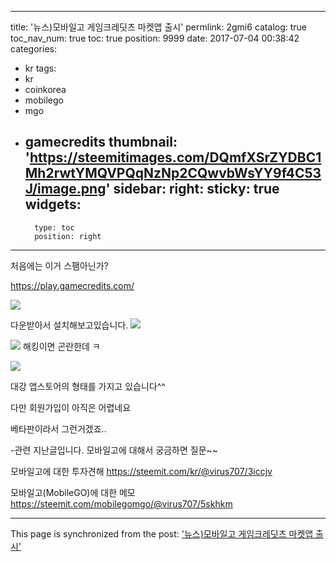 
---
title: '뉴스)모바일고 게임크레딧츠 마켓앱 출시'
permlink: 2gmi6
catalog: true
toc_nav_num: true
toc: true
position: 9999
date: 2017-07-04 00:38:42
categories:
- kr
tags:
- kr
- coinkorea
- mobilego
- mgo
- gamecredits
thumbnail: 'https://steemitimages.com/DQmfXSrZYDBC1Mh2rwtYMQVPQqNzNp2CQwvbWsYY9f4C53J/image.png'
sidebar:
    right:
        sticky: true
widgets:
    -
        type: toc
        position: right
---


처음에는 이거 스팸아닌가?

https://play.gamecredits.com/

![](https://steemitimages.com/DQmfXSrZYDBC1Mh2rwtYMQVPQqNzNp2CQwvbWsYY9f4C53J/image.png)

다운받아서 설치해보고있습니다.
![](https://steemitimages.com/DQmQWGjQBQ73DiQiMqjJJQfYkWFwyEYiv1rJZYTz6bjC16j/image.png)

![](https://steemitimages.com/DQmSq9Kira3Gp3xxTEAAfWnuigA6oEwCcKeHB4ty23oUNSb/image.png)
해킹이면 곤란한데 ㅋ


![](https://steemitimages.com/DQmYQEDcrpUYFxC7o6UPzTbXepYkGH8qt73SRgPeZyprsV9/image.png)

대강 앱스토어의 형태를 가지고 있습니다^^

다만 회원가입이 아직은 어렵네요

베타판이라서 그런거겠죠..

-관련 지난글입니다. 모바일고에 대해서 궁금하면 질문~~

모바일고에 대한 투자견해
https://steemit.com/kr/@virus707/3iccjv

모바일고(MobileGO)에 대한 메모
https://steemit.com/mobilegomgo/@virus707/5skhkm

- - -

This page is synchronized from the post: ['뉴스)모바일고 게임크레딧츠 마켓앱 출시'](https://steemit.com/@virus707/2gmi6)
